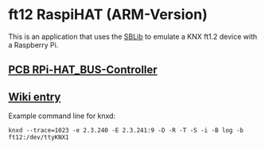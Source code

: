 # ft12 RaspiHAT (ARM-Version) 

This is an application that uses the [SBLib](https://selfbus.org) to emulate a KNX ft1.2 device with a Raspberry Pi.

## [PCB RPi-HAT_BUS-Controller](https://github.com/selfbus/hardware-incubation/tree/master/module/rpi_bus_controller)

## [Wiki entry](https://selfbus.org/wiki/devices/schnittstellen/37-ft1-2-adapter-fuer-raspberry-pi)

Example command line for knxd:  
```
knxd --trace=1023 -e 2.3.240 -E 2.3.241:9 -D -R -T -S -i -B log -b ft12:/dev/ttyKNX1
```